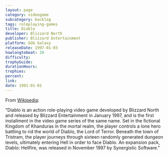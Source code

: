 ```yaml
---
layout: page
category: videogame
subcategory: backlog
tags: roleplaying-games
title: Diablo
developer: Blizzard North
publisher: Blizzard Entertainment
platform: GOG Galaxy
releaseDate: 1997-01-03
howlongtobeat: 29
difficulty:
trophyGuide:
durationHours:
trophies:
percent:
link:
date: 1991-01-01
---
```


From [Wikipedia](https://en.wikipedia.org/wiki/Diablo_(video_game)):

"Diablo is an action role-playing video game developed by Blizzard North and released by Blizzard Entertainment in January 1997, and is the first installment in the video game series of the same name. Set in the fictional Kingdom of Khanduras in the mortal realm, the player controls a lone hero battling to rid the world of Diablo, the Lord of Terror. Beneath the town of Tristram, the player journeys through sixteen randomly generated dungeon levels, ultimately entering Hell in order to face Diablo. An expansion pack, Diablo: Hellfire, was released in November 1997 by Synergistic Software."
